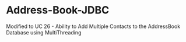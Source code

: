 # Address-Book-JDBC

Modified to UC 26 - Ability to Add Multiple Contacts to the AddressBook Database using MultiThreading